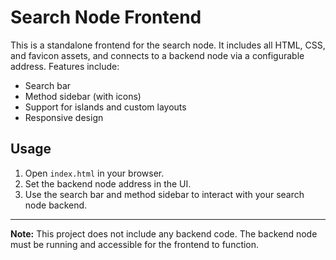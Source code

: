 # Search Node Frontend

This is a standalone frontend for the search node. It includes all HTML, CSS, and favicon assets, and connects to a backend node via a configurable address. Features include:

- Search bar
- Method sidebar (with icons)
- Support for islands and custom layouts
- Responsive design

## Usage

1. Open `index.html` in your browser.
2. Set the backend node address in the UI.
3. Use the search bar and method sidebar to interact with your search node backend.

---

**Note:** This project does not include any backend code. The backend node must be running and accessible for the frontend to function.
